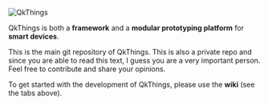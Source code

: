 ![](https://bitbucket.org/qkthings/qkthings/raw/c7507ee32274d508f10bf4526b042aa215aaf04a/logo.png "QkThings")

QkThings is both a **framework** and a **modular prototyping platform** for **smart devices**. 

This is the main git repository of QkThings. This is also a private repo and since you are able to read this text, I guess you are a very important person. Feel free to contribute and share your opinions. 

To get started with the development of QkThings, please use the **wiki** (see the tabs above).


